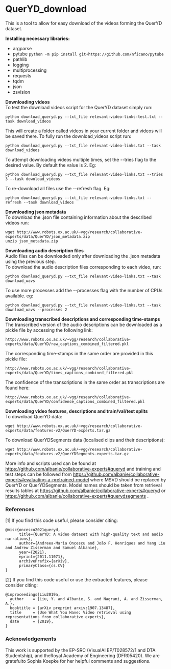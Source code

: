 # QuerYD_download

This is a tool to allow for easy download of the videos forming the QuerYD dataset.

**Installing necessary libraries:**
* argparse
* pytube ```python -m pip install git+https://github.com/nficano/pytube```
* pathlib
* logging
* multiprocessing
* requests
* tqdm
* json
* zsvision

**Downloading videos** \
To test the download videos script for the QuerYD dataset simply run:
```
python download_queryd.py --txt_file relevant-video-links-test.txt --task download_videos
```
This will create a folder called videos in your current folder and videos will be saved there.
To fully run the download_videos script run:
```
python download_queryd.py --txt_file relevant-video-links.txt --task download_videos
```
To attempt downloading videos multiple times, set the --tries flag to the desired value. By default the value is 2. Eg:
```
python download_queryd.py --txt_file relevant-video-links.txt --tries 3 --task download_videos
```
To re-download all files use the --refresh flag. Eg:
```
python download_queryd.py --txt_file relevant-video-links.txt --refresh --task download_videos
```

**Downloading json metadata** \
To download the .json file containing information about the described videos run:
```
wget http://www.robots.ox.ac.uk/~vgg/research/collaborative-experts/data/QuerYD/json_metadata.zip
unzip json_metadata.zip
```

**Downloading audio description files** \
Audio files can be downloaded only after downloading the .json metadata using the previous step.\
To download the audio description files corresponding to each video, run:
```
python download_queryd.py --txt_file relevant-video-links.txt --task download_wavs
```
To use more processes add the --processes flag with the number of CPUs available. eg:
```
python download_queryd.py --txt_file relevant-video-links.txt --task download_wavs --processes 2
```

**Downloading transcribed descriptions and corresponding time-stamps**\
The transcribed version of the audio descriptions can be downloaded as a pickle file by accessing the following link:
```
http://www.robots.ox.ac.uk/~vgg/research/collaborative-experts/data/QuerYD/raw_captions_combined_filtered.pkl
```
The corresponding time-stamps in the same order are provided in this pickle file:
```
http://www.robots.ox.ac.uk/~vgg/research/collaborative-experts/data/QuerYD/times_captions_combined_filtered.pkl
```
The confidence of the transcriptions in the same order as transcriptions are found here:
```
http://www.robots.ox.ac.uk/~vgg/research/collaborative-experts/data/QuerYD/confidence_captions_combined_filtered.pkl
```

**Downloading video features, descriptions and train/val/test splits**\
To download QuerYD data:
```
wget http://www.robots.ox.ac.uk/~vgg/research/collaborative-experts/data/features-v2/QuerYD-experts.tar.gz
```
To download QuerYDSegments data (localised clips and their descriptions):
```
wget http://www.robots.ox.ac.uk/~vgg/research/collaborative-experts/data/features-v2/QuerYDSegments-experts.tar.gz
```

More info and scripts used can be found at https://github.com/albanie/collaborative-experts#queryd and training and test steps can be followed from https://github.com/albanie/collaborative-experts#evaluating-a-pretrained-model where MSVD should be replaced by QuerYD or QuerYDSegments. Model names should be taken from retrieval results tables at https://github.com/albanie/collaborative-experts#queryd or https://github.com/albanie/collaborative-experts#querydsegments .

### References
[1] If you find this code useful, please consider citing:
```
@misc{oncescu2021queryd,
      title={QuerYD: A video dataset with high-quality text and audio narrations}, 
      author={Andreea-Maria Oncescu and João F. Henriques and Yang Liu and Andrew Zisserman and Samuel Albanie},
      year={2021},
      eprint={2011.11071},
      archivePrefix={arXiv},
      primaryClass={cs.CV}
}
```

[2] If you find this code useful or use the extracted features, please consider citing:

```
@inproceedings{Liu2019a,
  author    = {Liu, Y. and Albanie, S. and Nagrani, A. and Zisserman, A.},
  booktitle = {arXiv preprint arxiv:1907.13487},
  title     = {Use What You Have: Video retrieval using representations from collaborative experts},
  date      = {2019},
}
```




### Acknowledgements

This work is supported by the EP-SRC (VisualAI EP/T028572/1 and DTA Studentship), and theRoyal Academy of Engineering (DFR05420). We are gratefulto Sophia Koepke for her helpful comments and suggestions.

